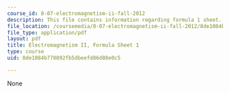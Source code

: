```yaml
---
course_id: 8-07-electromagnetism-ii-fall-2012
description: This file contains information regarding formula 1 sheet.
file_location: /coursemedia/8-07-electromagnetism-ii-fall-2012/8de1084b770892fb5dbeefd86d88e0c5_MIT8_07F12_formsheet1.pdf
file_type: application/pdf
layout: pdf
title: Electromagnetism II, Formula Sheet 1
type: course
uid: 8de1084b770892fb5dbeefd86d88e0c5

---
```

None